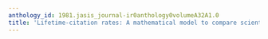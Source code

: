 ```yaml
---
anthology_id: 1981.jasis_journal-ir0anthology0volumeA32A1.0
title: 'Lifetime-citation rates: A mathematical model to compare scientists'' work'
---
```

